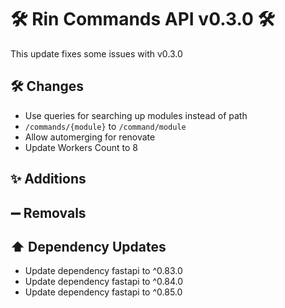 # 🛠️ Rin Commands API v0.3.0 🛠️

This update fixes some issues with v0.3.0

## 🛠️ Changes

- Use queries for searching up modules instead of path
- `/commands/{module}` to `/command/module`
- Allow automerging for renovate 
- Update Workers Count to 8
## ✨ Additions

## ➖ Removals

## ⬆️ Dependency Updates

- Update dependency fastapi to ^0.83.0
- Update dependency fastapi to ^0.84.0
- Update dependency fastapi to ^0.85.0